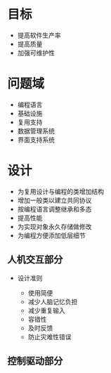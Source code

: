# 目标

- 提高软件生产率
- 提高质量
- 加强可维护性

# 问题域

- 编程语言
- 基础设施
- 复用支持
- 数据管理系统
- 界面支持系统

# 设计

- 为复用设计与编程的类增加结构
- 增加一般类以建立共同协议
- 按编程语言调整继承和多态
- 提高性能
- 为实现对象永久存储做修改
- 为编程方便添加低层细节

## 人机交互部分

- 设计准则

  - 使用简便
  - 减少人脑记忆负担
  - 减少重复输入
  - 容错性
  - 及时反馈
  - 防止灾难性错误

## 控制驱动部分


